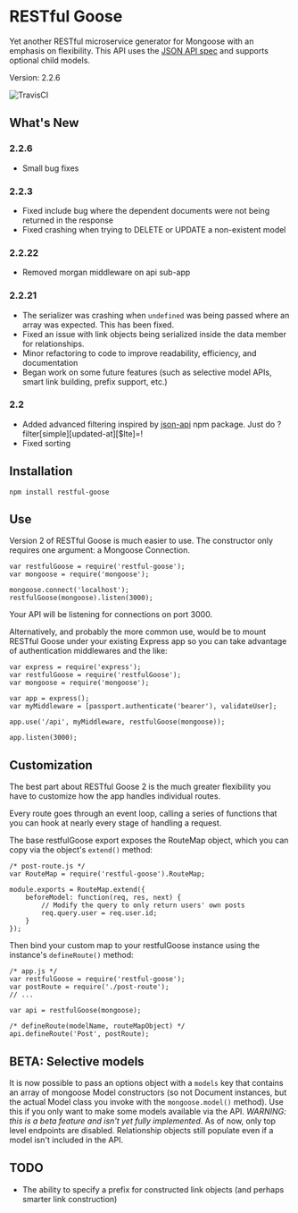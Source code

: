# RESTful Goose

Yet another RESTful microservice generator for Mongoose with an emphasis on flexibility. This API uses the [JSON API spec](http://jsonapi.org/) and supports optional child models.

Version: 2.2.6

![TravisCI](https://travis-ci.org/joeyfromspace/restful-goose.svg?branch=master)

## What's New
### 2.2.6
- Small bug fixes

### 2.2.3
- Fixed include bug where the dependent documents were not being returned in the response
- Fixed crashing when trying to DELETE or UPDATE a non-existent model

### 2.2.22
- Removed morgan middleware on api sub-app

### 2.2.21
- The serializer was crashing when `undefined` was being passed where an array was expected. This has been fixed.
- Fixed an issue with link objects being serialized inside the data member for relationships.
- Minor refactoring to code to improve readability, efficiency, and documentation
- Began work on some future features (such as selective model APIs, smart link building, prefix support, etc.)

### 2.2
- Added advanced filtering inspired by [json-api](https://www.npmjs.com/package/json-api#filtering) npm package. Just do ?filter[simple][updated-at][$lte]=<timestamp>!
- Fixed sorting

## Installation
```
npm install restful-goose
```

## Use
Version 2 of RESTful Goose is much easier to use. The constructor only requires one argument: a Mongoose Connection.

```
var restfulGoose = require('restful-goose');
var mongoose = require('mongoose');

mongoose.connect('localhost');
restfulGoose(mongoose).listen(3000);
```

Your API will be listening for connections on port 3000.

Alternatively, and probably the more common use, would be to mount RESTful Goose under your existing Express app so you can take advantage of authentication middlewares and the like:

 ```
 var express = require('express');
 var restfulGoose = require('restfulGoose');
 var mongoose = require('mongoose');

 var app = express();
 var myMiddleware = [passport.authenticate('bearer'), validateUser];

 app.use('/api', myMiddleware, restfulGoose(mongoose));

 app.listen(3000);
 ```

## Customization
The best part about RESTful Goose 2 is the much greater flexibility you have to customize how the app handles individual routes.

Every route goes through an event loop, calling a series of functions that you can hook at nearly every stage of handling a request.

The base restfulGoose export exposes the RouteMap object, which you can copy via the object's `extend()` method:

```
/* post-route.js */
var RouteMap = require('restful-goose').RouteMap;

module.exports = RouteMap.extend({
    beforeModel: function(req, res, next) {
        // Modify the query to only return users' own posts
        req.query.user = req.user.id;
    }
});
```

Then bind your custom map to your restfulGoose instance using the instance's `defineRoute()` method:

```
/* app.js */
var restfulGoose = require('restful-goose');
var postRoute = require('./post-route');
// ...

var api = restfulGoose(mongoose);

/* defineRoute(modelName, routeMapObject) */
api.defineRoute('Post', postRoute);
```

## BETA: Selective models
It is now possible to pass an options object with a `models` key that contains an array of mongoose Model constructors (so not Document instances, but the actual Model class you invoke with the `mongoose.model()` method). 
Use this if you only want to make some models available via the API. *WARNING: this is a beta feature and isn't yet fully implemented*. As of now, only top level endpoints are disabled. Relationship objects still populate
even if a model isn't included in the API.

## TODO
* The ability to specify a prefix for constructed link objects (and perhaps smarter link construction)